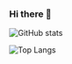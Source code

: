 ### Hi there 👋

<!--
**Gaurav972001/Gaurav972001** is a ✨ _special_ ✨ repository because its `README.md` (this file) appears on your GitHub profile.

Here are some ideas to get you started:

- 🔭 I’m currently working on ...
- 🌱 I’m currently learning ...
- 👯 I’m looking to collaborate on ...
- 🤔 I’m looking for help with ...
- 💬 Ask me about ...
- 📫 How to reach me: ...
- 😄 Pronouns: ...
- ⚡ Fun fact: ...
-->
![GitHub stats](https://github-readme-stats.vercel.app/api?username=Gaurav972001&show_icons=true&theme=tokyonight)

![Top Langs](https://github-readme-stats.vercel.app/api/top-langs/?username=Gaurav972001&theme=tokyonight)
